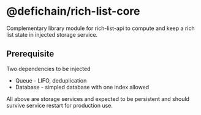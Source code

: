 # @defichain/rich-list-core
Complementary library module for rich-list-api to compute and keep a rich list state in injected storage service.

## Prerequisite
Two dependencies to be injected
- Queue - LIFO, deduplication
- Database - simpled database with one index allowed

All above are storage services and expected to be persistent and should survive service restart for production use.
